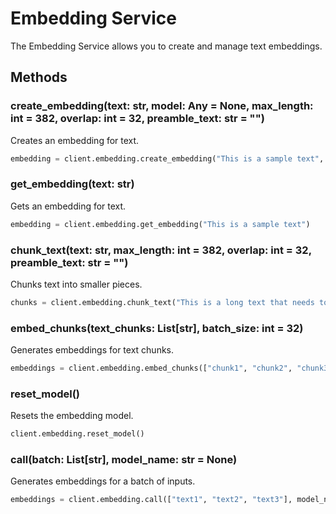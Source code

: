 # Embedding Service

The Embedding Service allows you to create and manage text embeddings.

## Methods

### create_embedding(text: str, model: Any = None, max_length: int = 382, overlap: int = 32, preamble_text: str = "")

Creates an embedding for text.

```python
embedding = client.embedding.create_embedding("This is a sample text", max_length=512)
```

### get_embedding(text: str)

Gets an embedding for text.

```python
embedding = client.embedding.get_embedding("This is a sample text")
```

### chunk_text(text: str, max_length: int = 382, overlap: int = 32, preamble_text: str = "")

Chunks text into smaller pieces.

```python
chunks = client.embedding.chunk_text("This is a long text that needs to be chunked", max_length=100, overlap=10)
```

### embed_chunks(text_chunks: List[str], batch_size: int = 32)

Generates embeddings for text chunks.

```python
embeddings = client.embedding.embed_chunks(["chunk1", "chunk2", "chunk3"], batch_size=16)
```

### reset_model()

Resets the embedding model.

```python
client.embedding.reset_model()
```

### call(batch: List[str], model_name: str = None)

Generates embeddings for a batch of inputs.

```python
embeddings = client.embedding.call(["text1", "text2", "text3"], model_name="my_embedding_model")
```
